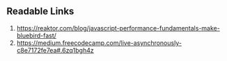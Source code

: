 ## Readable Links
1. https://reaktor.com/blog/javascript-performance-fundamentals-make-bluebird-fast/
2. https://medium.freecodecamp.com/live-asynchronously-c8e7172fe7ea#.6zq1bgh4z
